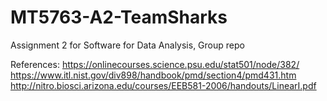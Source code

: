 # MT5763-A2-TeamSharks
Assignment 2 for Software for Data Analysis, Group repo

References:
https://onlinecourses.science.psu.edu/stat501/node/382/
https://www.itl.nist.gov/div898/handbook/pmd/section4/pmd431.htm
http://nitro.biosci.arizona.edu/courses/EEB581-2006/handouts/LinearI.pdf
